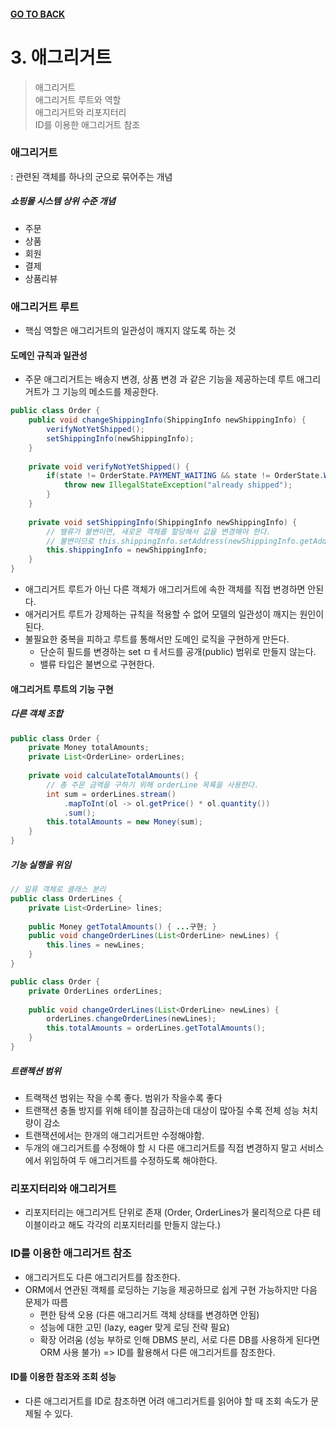 #### [GO TO BACK](../README.md)

# 3. 애그리거트
> 애그리거트  
> 애그리거트 루트와 역할  
> 애그리거트와 리포지터리  
> ID를 이용한 애그리거트 참조  

### 애그리거트
: 관련된 객체를 하나의 군으로 묶어주는 개념
##### 쇼핑몰 시스템 상위 수준 개념
- 주문
- 상품
- 회원
- 결제
- 상품리뷰

### 애그리거트 루트
- 핵심 역할은 애그리거트의 일관성이 깨지지 않도록 하는 것
#### 도메인 규칙과 일관성
- 주문 애그리거트는 배송지 변경, 상품 변경 과 같은 기능을 제공하는데 루트 애그리거트가 그 기능의 메소드를 제공한다.
```java
public class Order {
	public void changeShippingInfo(ShippingInfo newShippingInfo) {
		verifyNotYetShipped();
		setShippingInfo(newShippingInfo);
    }
    
    private void verifyNotYetShipped() {
		if(state != OrderState.PAYMENT_WAITING && state != OrderState.WAITING) {
			throw new IllegalStateException("already shipped");
		}
    }
    
    private void setShippingInfo(ShippingInfo newShippingInfo) {
		// 밸류가 불변이면, 새로운 객체를 할당해서 값을 변경해야 한다.
        // 불변이므로 this.shippingInfo.setAddress(newShippingInfo.getAddress))와 같은 코드 사용 불가
        this.shippingInfo = newShippingInfo;
    }
}
```
- 애그리거트 루트가 아닌 다른 객체가 애그리거트에 속한 객체를 직접 변경하면 안된다.
- 애거리거트 루트가 강제하는 규칙을 적용할 수 없어 모델의 일관성이 깨지는 원인이 된다.
- 불필요한 중복을 피하고 루트를 통해서만 도메인 로직을 구현하게 만든다.
    - 단순히 필드를 변경하는 set ㅁㅔ서드를 공개(public) 범위로 만들지 않는다.
    - 밸류 타입은 불변으로 구현한다.
#### 애그리거트 루트의 기능 구현
##### 다른 객체 조합
```java
public class Order {
	private Money totalAmounts;
	private List<OrderLine> orderLines;
	
	private void calculateTotalAmounts() {
		// 총 주문 금액을 구하기 위해 orderLine 목록을 사용한다.
		int sum = orderLines.stream()
            .mapToInt(ol -> ol.getPrice() * ol.quantity())
            .sum();
		this.totalAmounts = new Money(sum);
    }
}
```
##### 기능 실행을 위임
```java
// 일류 객체로 클래스 분리
public class OrderLines {
	private List<OrderLine> lines;
	
	public Money getTotalAmounts() { ...구현; }
	public void changeOrderLines(List<OrderLine> newLines) {
		this.lines = newLines;
    }
}

public class Order {
	private OrderLines orderLines;
	
	public void changeOrderLines(List<OrderLine> newLines) {
		orderLines.changeOrderLines(newLines);
		this.totalAmounts = orderLines.getTotalAmounts();
    }
}
```
##### 트랜젝션 범위
- 트랙잭션 범위는 작을 수록 좋다. 범위가 작을수록 좋다
- 트랜잭션 충돌 방지를 위해 테이블 잠금하는데 대상이 많아질 수록 전체 성능 처치량이 감소
- 트랜잭션에서는 한개의 애그리거트만 수정해야함.
- 두개의 애그리거트를 수정해야 할 시 다른 애그리거트를 직접 변경하지 말고 서비스에서 위임하여 두 애그리거트를 수정하도록 해야한다.

### 리포지터리와 애그리거트
- 리포지터리는 애그리거트 단위로 존재 (Order, OrderLines가 물리적으로 다른 테이블이라고 해도 각각의 리포지터리를 만들지 않는다.)

### ID를 이용한 애그리거트 참조
- 애그리거트도 다른 애그리거트를 참조한다.
- ORM에서 연관된 객체를 로딩하는 기능을 제공하므로 쉽게 구현 가능하지만 다음 문제가 따름
  - 편한 탐색 오용 (다른 애그리거트 객체 상태를 변경하면 안됨)
  - 성능에 대한 고민 (lazy, eager 맞게 로딩 전략 필요)
  - 확장 어려움 (성능 부하로 인해 DBMS 분리, 서로 다른 DB를 사용하게 된다면 ORM 사용 불가)
  => ID를 활용해서 다른 애그리거트를 참조한다.
    
#### ID를 이용한 참조와 조회 성능
- 다른 애그리거트를 ID로 참조하면 어려 애그리거트를 읽어야 할 때 조회 속도가 문제될 수 있다.


